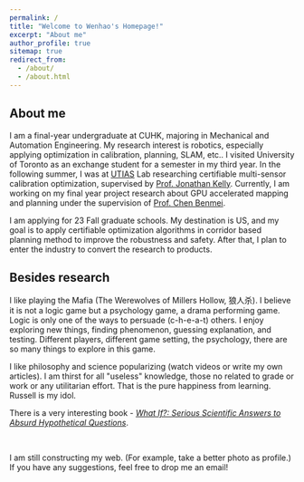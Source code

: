 ```yaml
---
permalink: /
title: "Welcome to Wenhao's Homepage!"
excerpt: "About me"
author_profile: true
sitemap: true
redirect_from: 
  - /about/
  - /about.html
---
```












## About me



I am a final-year undergraduate at CUHK, majoring in Mechanical and Automation Engineering. My research interest is robotics, especially applying optimization in calibration, planning, SLAM, etc.. I visited University of Toronto as an exchange student for a semester in my third year. In the following summer, I was at [UTIAS](https://www.utias.utoronto.ca/) Lab researching certifiable multi-sensor calibration optimization, supervised by [Prof. Jonathan Kelly](http://stars.utias.utoronto.ca/~jkelly/). Currently, I am working on my final year project research about GPU accelerated mapping and planning under the supervision of [Prof. Chen Benmei](http://www.mae.cuhk.edu.hk/~usr/).

I am applying for 23 Fall graduate schools. My destination is US, and my goal is to apply certifiable optimization algorithms in corridor based planning method to improve the robustness and safety. After that, I plan to enter the industry to convert the research to products. 







## Besides research 



I like playing the Mafia (The Werewolves of Millers Hollow, 狼人杀). I believe it is not a logic game but a psychology game, a drama performing game. Logic is only one of the ways to persuade (c-h-e-a-t) others. I enjoy exploring new things, finding phenomenon, guessing explanation, and testing. Different players, different game setting, the psychology, there are so many things to explore in this game. 

I like philosophy and science popularizing (watch videos or write my own articles). I am thirst for all "useless" knowledge, those no related to grade or work or any utilitarian effort. That is the pure happiness from learning. Russell is my idol. 

There is a very interesting book - *[What If?: Serious Scientific Answers to Absurd Hypothetical Questions](https://en.wikipedia.org/wiki/What_If%3F_(book))*. 

 

<br />


I am still constructing my web. (For example, take a better photo as profile.) If you have any suggestions, feel free to drop me an email!
